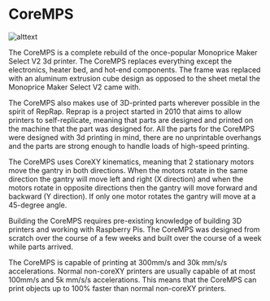 # CoreMPS
![alttext](https://cdn.discordapp.com/attachments/604735153092165642/1113635942301962310/image.png)

The CoreMPS is a complete rebuild of the once-popular Monoprice Maker Select V2 3d printer. The CoreMPS replaces everything except the electronics, heater bed, and hot-end components. The frame was replaced with an aluminum extrusion cube design as opposed to the sheet metal the Monoprice Maker Select V2 came with. 

The CoreMPS also makes use of 3D-printed parts wherever possible in the spirit of RepRap. Reprap is a project started in 2010 that aims to allow printers to self-replicate, meaning that parts are designed and printed on the machine that the part was designed for. All the parts for the CoreMPS were designed with 3d printing in mind, there are no unprintable overhangs and the parts are strong enough to handle loads of high-speed printing. 

The CoreMPS uses CoreXY kinematics, meaning that 2 stationary motors move the gantry in both directions. When the motors rotate in the same direction the gantry will move left and right (X direction) and when the motors rotate in opposite directions then the gantry will move forward and backward (Y direction). If only one motor rotates the gantry will move at a 45-degree angle.

Building the CoreMPS requires pre-existing knowledge of building 3D printers and working with Raspberry Pis. The CoreMPS was designed from scratch over the course of a few weeks and built over the course of a week while parts arrived.

The CoreMPS is capable of printing at 300mm/s and 30k mm/s/s accelerations. Normal non-coreXY printers are usually capable of at most 100mm/s and 5k mm/s/s accelerations. This means that the CoreMPS can print objects up to 100% faster than normal non-coreXY printers.


